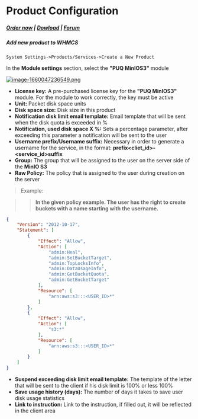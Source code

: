 # Product Configuration

#####  [Order now](https://puqcloud.com/index.php?rp=/store/whmcs-module-minio-s3) | [Dowload](https://download.puqcloud.com/WHMCS/servers/PUQ_WHMCS-MinIO-S3/) | [Forum](https://forum.puqcloud.com/viewforum.php?f=3)

##### Add new product to WHMCS

```
System Settings->Products/Services->Create a New Product
```

In the **Module settings** section, select the **"PUQ MinIOS3"** module

[![image-1660047236549.png](https://doc.puq.info/uploads/images/gallery/2022-08/scaled-1680-/image-1660047236549.png)](https://doc.puq.info/uploads/images/gallery/2022-08/image-1660047236549.png)

- **License key:** A pre-purchased license key for the **"PUQ MinIOS3"** module. For the module to work correctly, the key must be active
- **Unit:** Packet disk space units
- **Disk space size:** Disk size in this product
- **Notification disk limit email template:** Email template that will be sent when the disk quota is exceeded in %
- **Notification, used disk space X %:** Sets a percentage parameter, after exceeding this parameter a notification will be sent to the user
- **Username prefix/Username suffix:** Necessary in order to generate a username for the service, in the format: **prefix&lt;cliet\_id&gt;-&lt;service\_id&gt;suffix**
- **Group:** The group that will be assigned to the user on the server side of the **MinIO S3**
- **Raw Policy:** The policy that is assigned to the user during creation on the server

> Example:

>>**In the given policy example. The user has the right to create buckets with a name starting with the username.**

```JSON
{
    "Version": "2012-10-17",
    "Statement": [
        {
            "Effect": "Allow",
            "Action": [
                "admin:Heal",
                "admin:SetBucketTarget",
                "admin:TopLocksInfo",
                "admin:DataUsageInfo",
                "admin:GetBucketQuota",
                "admin:GetBucketTarget"
            ],
            "Resource": [
                "arn:aws:s3:::<USER_ID>*"
            ]
        },
        {
            "Effect": "Allow",
            "Action": [
                "s3:*"
            ],
            "Resource": [
                "arn:aws:s3:::<USER_ID>*"
            ]
        }
    ]
}
```

- **Suspend exceeding disk limit email template:** The template of the letter that will be sent to the client if his disk limit is 100% or less 100%
- **Save usage history (days):** The number of days it takes to save user disk usage statistics
- **Link to instruction:** Link to the instruction, if filled out, it will be reflected in the client area
